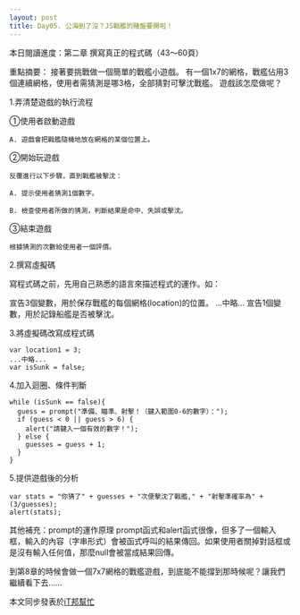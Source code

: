 ```yaml
---
layout: post
title: Day05. 公海到了沒？JS戰艦的賭盤要開啦！
---
```

本日閱讀進度：第二章 撰寫真正的程式碼（43～60頁）

重點摘要：
接著要挑戰做一個簡單的戰艦小遊戲。
有一個1x7的網格，戰艦佔用3個連續網格，使用者需猜測是哪3格，全部猜對可擊沈戰艦。
遊戲該怎麼做呢？


1.弄清楚遊戲的執行流程

  ①使用者啟動遊戲

    A. 遊戲會把戰艦隨機地放在網格的某個位置上。

  ②開始玩遊戲

    反覆進行以下步驟，直到戰艦被擊沈：

    A. 提示使用者猜測1個數字。

    B. 檢查使用者所做的猜測，判斷結果是命中、失誤或擊沈。

  ③結束遊戲

    根據猜測的次數給使用者一個評價。

2.撰寫虛擬碼

  寫程式碼之前，先用自己熟悉的語言來描述程式的運作。如：
  
  宣告3個變數，用於保存戰艦的每個網格(location)的位置。
  ...中略...
  宣告1個變數，用於記錄船艦是否被擊沈。

3.將虛擬碼改寫成程式碼

  ```
  var location1 = 3;
  ...中略...
  var isSunk = false;
  ```

4.加入迴圈、條件判斷

  ```
  while (isSunk == false){
    guess = prompt("準備、瞄準、射擊！（鍵入範圍0-6的數字）：");
    if (guess < 0 || guess > 6) {
      alert("請鍵入一個有效的數字！");
    } else {
      guesses = guess + 1;
    }
  }
  ```
  
5.提供遊戲後的分析

  ```
  var stats = "你猜了" + guesses + "次便擊沈了戰艦," + "射擊準確率為" + (3/guesses);
  alert(stats);
  ```

其他補充：prompt的運作原理
prompt函式和alert函式很像，但多了一個輸入框，輸入的內容（字串形式）會被函式呼叫的結果傳回。如果使用者關掉對話框或是沒有輸入任何值，那麼null會被當成結果回傳。

到第8章的時候會做一個7x7網格的戰艦遊戲，到底能不能撐到那時候呢？讓我們繼續看下去......

本文同步發表於[iT邦幫忙](https://ithelp.ithome.com.tw/articles/10218238)